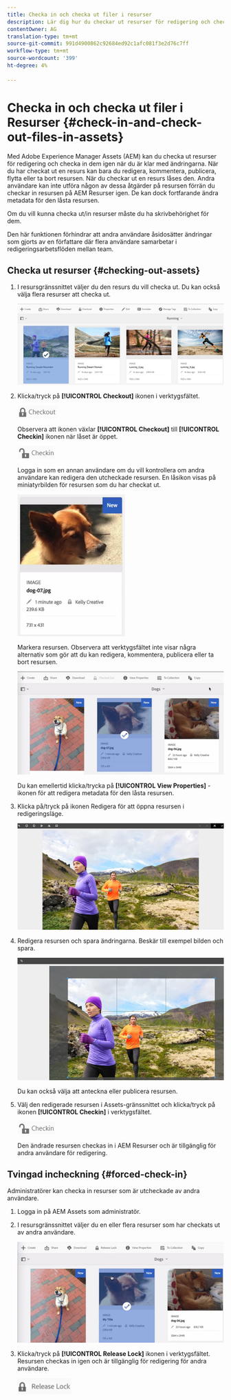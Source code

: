 ```yaml
---
title: Checka in och checka ut filer i resurser
description: Lär dig hur du checkar ut resurser för redigering och checkar in dem igen när ändringarna är klara.
contentOwner: AG
translation-type: tm+mt
source-git-commit: 991d4900862c92684ed92c1afc081f3e2d76c7ff
workflow-type: tm+mt
source-wordcount: '399'
ht-degree: 4%

---
```



# Checka in och checka ut filer i Resurser {#check-in-and-check-out-files-in-assets}

Med Adobe Experience Manager Assets (AEM) kan du checka ut resurser för redigering och checka in dem igen när du är klar med ändringarna. När du har checkat ut en resurs kan bara du redigera, kommentera, publicera, flytta eller ta bort resursen. När du checkar ut en resurs låses den. Andra användare kan inte utföra någon av dessa åtgärder på resursen förrän du checkar in resursen på AEM Resurser igen. De kan dock fortfarande ändra metadata för den låsta resursen.

Om du vill kunna checka ut/in resurser måste du ha skrivbehörighet för dem.

Den här funktionen förhindrar att andra användare åsidosätter ändringar som gjorts av en författare där flera användare samarbetar i redigeringsarbetsflöden mellan team.

## Checka ut resurser {#checking-out-assets}

1. I resursgränssnittet väljer du den resurs du vill checka ut. Du kan också välja flera resurser att checka ut.

   ![chlimage_1-468](assets/chlimage_1-468.png)

1. Klicka/tryck på **[!UICONTROL Checkout]** ikonen i verktygsfältet.

   ![chlimage_1-469](assets/chlimage_1-469.png)

   Observera att ikonen växlar **[!UICONTROL Checkout]** till **[!UICONTROL Checkin]** ikonen när låset är öppet.

   ![chlimage_1-470](assets/chlimage_1-470.png)

   Logga in som en annan användare om du vill kontrollera om andra användare kan redigera den utcheckade resursen. En låsikon visas på miniatyrbilden för resursen som du har checkat ut.

   ![chlimage_1-471](assets/chlimage_1-471.png)

   Markera resursen. Observera att verktygsfältet inte visar några alternativ som gör att du kan redigera, kommentera, publicera eller ta bort resursen.

   ![chlimage_1-472](assets/chlimage_1-472.png)

   Du kan emellertid klicka/trycka på **[!UICONTROL View Properties]** -ikonen för att redigera metadata för den låsta resursen.

1. Klicka på/tryck på ikonen Redigera för att öppna resursen i redigeringsläge.

   ![chlimage_1-473](assets/chlimage_1-473.png)

1. Redigera resursen och spara ändringarna. Beskär till exempel bilden och spara.

   ![chlimage_1-474](assets/chlimage_1-474.png)

   Du kan också välja att anteckna eller publicera resursen.

1. Välj den redigerade resursen i Assets-gränssnittet och klicka/tryck på ikonen **[!UICONTROL Checkin]** i verktygsfältet.

   ![chlimage_1-475](assets/chlimage_1-475.png)

   Den ändrade resursen checkas in i AEM Resurser och är tillgänglig för andra användare för redigering.

## Tvingad incheckning {#forced-check-in}

Administratörer kan checka in resurser som är utcheckade av andra användare.

1. Logga in på AEM Assets som administratör.
1. I resursgränssnittet väljer du en eller flera resurser som har checkats ut av andra användare.

   ![chlimage_1-476](assets/chlimage_1-476.png)

1. Klicka/tryck på **[!UICONTROL Release Lock]** ikonen i verktygsfältet. Resursen checkas in igen och är tillgänglig för redigering för andra användare.

   ![chlimage_1-477](assets/chlimage_1-477.png)